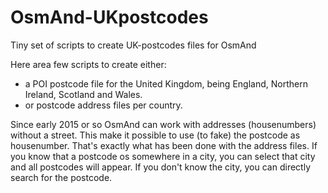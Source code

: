 # OsmAnd-UKpostcodes
Tiny set of scripts to create UK-postcodes files for OsmAnd

Here area few scripts to create either:
- a POI postcode file for the United Kingdom, being England, Northern Ireland, Scotland and Wales.
- or postcode address files per country.
 

Since early 2015 or so OsmAnd can work with addresses (housenumbers) without a street. This make it possible to use (to fake) the postcode as housenumber. That's exactly what has been done with the address files.
If you know that a postcode os somewhere in a city, you can select that city and all postcodes will appear. If you don't know the city, you can directly search for the postcode.
